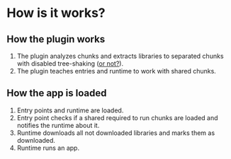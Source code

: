 # How is it works?

## How the plugin works

1. The plugin analyzes chunks and extracts libraries to separated chunks with disabled tree-shaking \([or not?](tree_shaing.md)\).
2. The plugin teaches entries and runtime to work with shared chunks.

## How the app is loaded

1. Entry points and runtime are loaded.
2. Entry point checks if a shared required to run chunks are loaded and notifies the runtime about it.
3. Runtime downloads all not downloaded libraries and marks them as downloaded.
4. Runtime runs an app.

